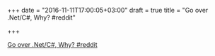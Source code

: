 +++
date = "2016-11-11T17:00:05+03:00"
draft = true
title = "Go over .Net/C#, Why?  #reddit"

+++

<p><a href="https://t.co/sSfZsOej2y">Go over .Net/C#, Why?  #reddit</a></p>
